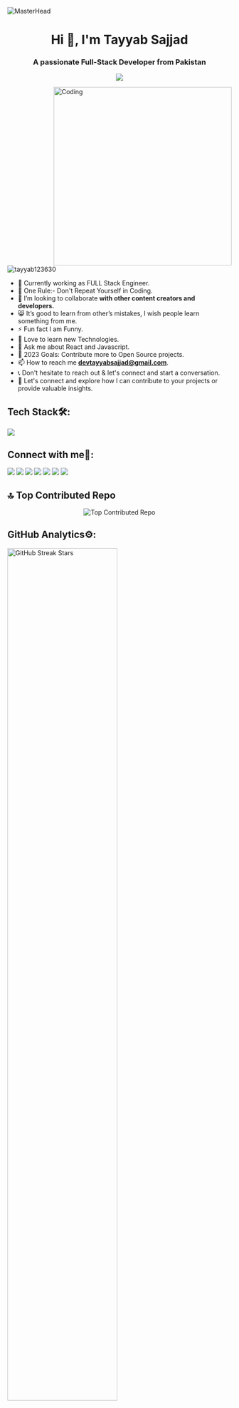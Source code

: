 ![MasterHead](https://jayamwebsolutions.com/img/website.gif)
<h1 align="center">Hi 👋, I'm Tayyab Sajjad</h1>
<h3 align="center">A passionate Full-Stack Developer from Pakistan</h3>
<p align="center">
  <img src="https://readme-typing-svg.demolab.com/?lines=Freelancer;WordPress Developer;IT - Professional;Always%20learning%20new%20things&font=Fira%20Code&center=true&width=440&height=45&color=#bfcfde&vCenter=true&size=22&pause=1000">
</p>

<img align="right" alt="Coding" width="400" src="https://cdn.dribbble.com/users/1059583/screenshots/4171367/coding-freak.gif">

<p align="left"> <img src="https://komarev.com/ghpvc/?username=tayyab123630&label=Profile%20views&color=0e75b6&style=flat" alt="tayyab123630" /> </p>

- 🔭 Currently working as FULL Stack Engineer.
- 📌 One Rule:- Don't Repeat Yourself in Coding.
- 👯 I’m looking to collaborate **with other content creators and developers.**
- 😸 It’s good to learn from other’s mistakes, I wish people learn something from  me.
- ⚡ Fun fact I am Funny.
- 🤍 Love to learn new Technologies.
- 💬 Ask me about React and Javascript.
- 🥅 2023 Goals: Contribute more to Open Source projects.
- 📫 How to reach me **devtayyabsajjad@gmail.com**.
- 📞 Don't hesitate to reach out & let's connect and start a conversation.
- 🤝 Let's connect and explore how I can contribute to your projects or provide valuable insights.


## Tech Stack🛠️:
<div align="left">
  <a href="https://github.com/devtayyabsajjad">
    <img src="https://skillicons.dev/icons?i=html,css,bootstrap,tailwind,js,jquery,react,redux,php,mysql,figma,netlify,vscode,git,github,vscodeqt&perline=5" />
  </a>
</div>

 ## Connect with me🤝:
<a href="https://www.linkedin.com/in/tayyab-sajjad-156ab2267/" target="_blank"><img src="https://img.shields.io/badge/-TayyabSajjad-0077B5?style=flat&logo=Linkedin&logoColor=white"/></a>
<a href="mailto:devtayyabsajjad@gmail.com" target="_blank"><img src="https://img.shields.io/badge/-devtayyabsajjad@gmail.com-D14836?style=flat&logo=Gmail&logoColor=white"/></a>
<a href="https://www.facebook.com/profile.php?id=100090572775494&mibextid=ZbWKwL"><img src="https://img.shields.io/badge/-TayyabSajjad-1877F2?style=flat&logo=Facebook&logoColor=white"/></a>
<a href="https://www.instagram.com/ch_tayyabsajjad/" target="_blank"> <img src="https://img.shields.io/badge/-ch_tayyabsajjad-FFFC00?style=flat&logo=Instagram&logoColor=white"/></a>
<a href="https://twitter.com/devtayyabsajjad" target="_blank"><img src="https://img.shields.io/badge/-devtayyabsajjad-1DA1F2?style=flat&logo=Twitter&logoColor=white"/></a>
<a href="https://leetcode.com/devtayyabsajjad" target="_blank"><img src="https://img.shields.io/badge/-devtayyabsajjad-FFA116?style=flat&logo=LeetCode&logoColor=white"/></a>
<a target="_blank" href="https://www.buymeacoffee.com/devtayyabsajjad"><img src="https://img.shields.io/badge/Buy_Me_A_Coffee-FFDD00?style==flat&logo=buy-me-a-coffee&logoColor=black"/></a>
## 🔝 Top Contributed Repo

<div align="center">
  <img src="https://github-contributor-stats.vercel.app/api?username=devtayyabsajjad&limit=5&theme=midnight&hide_border=true&date_format=M%20j%5B%2C%20Y%5D&combine_all_yearly_contributions=true" alt="Top Contributed Repo" />
</div>

 ## GitHub Analytics⚙️:

<p align="left">
  <a href="https://github.com/devtayyabsajjad/">
    <img width="70%" src="https://github-readme-streak-stats.herokuapp.com/?user=devtayyabsajjad&theme=midnight&hide_border=true" alt="GitHub Streak Stars"/>
  </a>
</p>
<p align="left">
<a href="https://github.com/devtayyabsajjad/">
  <img src="http://github-profile-summary-cards.vercel.app/api/cards/profile-details?username=devtayyabsajjad&theme=github_dark" />
  <br>
  <img src="http://github-profile-summary-cards.vercel.app/api/cards/repos-per-language?username=devtayyabsajjad&theme=github_dark" />
  <img src="http://github-profile-summary-cards.vercel.app/api/cards/stats?username=devtayyabsajjad&theme=github_dark" />
</a>    
</p> 

<!-- <p align="left">
  <a>
 <img  src="https://img.shields.io/badge/GitHub-181717.svg?style=for-the-badge&logo=GitHub&logoColor=white" />
 </a>
</p> -->



